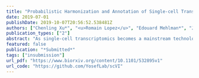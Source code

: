 ```yaml
---
title: "Probabilistic Harmonization and Annotation of Single-cell Transcriptomics data with Deep Generative Models"
date: 2019-07-01
publishDate: 2019-10-07T20:56:52.538481Z
authors: ["Chenling Xu*", "<u>Romain Lopez</u>", "Edouard Mehlman*", "Jeffrey Regier", "Michael I. Jordan", "Nir Yosef"]
publication_types: ["2"]
abstract: "As single-cell transcriptomics becomes a mainstream technology, the natural next step is to integrate the accumulating data in order to achieve a common ontology of cell types and states. However, owing to various nuisance factors of variation, it is not straightforward how to compare gene expression levels across data sets and how to automatically assign cell type labels in a new data set based on existing annotations. In this manuscript, we demonstrate that our previously developed method, scVI, provides an effective and fully probabilistic approach for joint representation and analysis of cohorts of single-cell RNA-seq data sets, while accounting for uncertainty caused by biological and measurement noise. We also introduce single-cell ANnotation using Variational Inference (scANVI), a semi-supervised variant of scVI designed to leverage any available cell state annotations --- for instance when only one data set in a cohort is annotated, or when only a few cells in a single data set can be labeled using marker genes. We demonstrate that scVI and scANVI compare favorably to the existing methods for data integration and cell state annotation in terms of accuracy, scalability, and adaptability to challenging settings such as a hierarchical structure of cell state labels. We further show that different from existing methods, scVI and scANVI represent the integrated datasets with a single generative model that can be directly used for any probabilistic decision making task, using differential expression as our case study. scVI and scANVI are available as open source software and can be readily used to facilitate cell state annotation and help ensure consistency and reproducibility across studies."
featured: false
publication: "*Submitted*"
tags: ["insubmission"]
url_pdf: "https://www.biorxiv.org/content/10.1101/532895v1"
url_code: "https://github.com/YosefLab/scVI"
---
```


